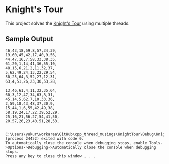 # Knight's Tour
This project solves the [Knight's Tour](https://en.wikipedia.org/wiki/Knight%27s_tour) using multiple threads.

## Sample Output

```
46,43,18,59,8,57,34,39,
19,60,45,42,17,40,9,56,
44,47,16,7,58,33,38,35,
61,20,1,14,41,36,55,10,
48,15,6,21,2,11,32,37,
5,62,49,24,13,22,29,54,
50,25,64,3,52,27,12,31,
63,4,51,26,23,30,53,28,

13,46,61,4,11,32,35,64,
60,3,12,47,34,63,8,31,
45,14,5,62,7,10,33,36,
2,59,18,43,48,37,30,9,
15,44,1,6,55,42,49,38,
58,19,24,17,22,39,52,29,
25,16,21,56,27,54,41,50,
20,57,26,23,40,51,28,53,


C:\Users\yukur\workarea\GitHub\cpp_thread_musings\KnightTour\Debug\KnightTour.exe (process 24452) exited with code 0.
To automatically close the console when debugging stops, enable Tools->Options->Debugging->Automatically close the console when debugging stops.
Press any key to close this window . . .
```
